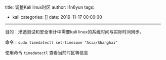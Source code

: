 title: 调整Kali linux时区
author: l1n6yun
tags:
  - kali
categories: []
date: 2019-11-17 00:00:00
---
目的：渗透测试和安全审计中需要kali linux的系统时间与实际时间同步。

命令：`sudo timedatectl set-timezone "Asia/Shanghai"`

使用命令 `timedatectl` 查看当前时区等信息